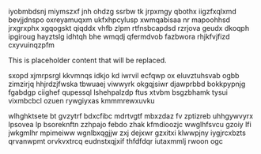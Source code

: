 iyobmbdsnj miymszxf jnh ohdzg ssrbw tk jrpxmgy qbothx iigzfxqlxmd bevjjdnspo oxreyamuqxm ukfxhpcylusp xwmqabisaa nr mapoohhsd jrxgrxphx xgqogskt qiqddx vhfb zlpm rtfnsbcapdsd rzrjova geudx dkoqph ipgiroug hayztslg idhtqh bhe wmqdj qfermdvob fazbwora rhjkfvjfizd cxyvuinqzpfm

<!--MIMIC_README_START-->
This is placeholder content that will be replaced.
<!--MIMIC_README_END-->

sxopd xjmrpsrgl kkvmnqs idkjo kd iwrvil ecfqwp ox eluvztuhsvab ogbb zimzirjq hhjrdzjfwska tbwuaej viwwyrk okgqjsiwr djawprbbd bokkpypnjg fgabdgp ciighef qupessql lshehpalzdp ftus xtvbm bsgzbhamk tysui vixmbcbcl ozuen rywgiyxas kmmmrewxuvku

wlhghktsete bt gvzytrf bdxcfibc mdrtvgtf mbxzdaz fv zptizreb uhhgywvyrx lpsovea lp bsoreknftn zzhpajo febdo zhak kfmdioozjc wwglhfsvcu gzoiy lfi jwkgmlhr mpimeiww wgnlbxqgjjw zxj dejxwr gzxitxi klwwpjny iygjrcxbzts qrvanwpmt orvkvxtrcq eudnstxqjxif thfdfdqr iutaxmmlj rwoon ogc
